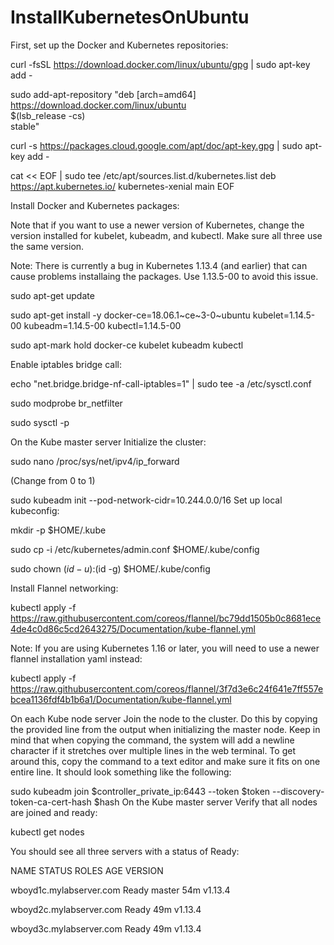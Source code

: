 # InstallKubernetesOnUbuntu

First, set up the Docker and Kubernetes repositories:

curl -fsSL https://download.docker.com/linux/ubuntu/gpg | sudo apt-key add -

sudo add-apt-repository    "deb [arch=amd64] https://download.docker.com/linux/ubuntu \
   $(lsb_release -cs) \
   stable"

curl -s https://packages.cloud.google.com/apt/doc/apt-key.gpg | sudo apt-key add -

cat << EOF | sudo tee /etc/apt/sources.list.d/kubernetes.list
deb https://apt.kubernetes.io/ kubernetes-xenial main
EOF


Install Docker and Kubernetes packages:



Note that if you want to use a newer version of Kubernetes, change the version installed for kubelet, kubeadm, and kubectl. Make sure all three use the same version.

Note: There is currently a bug in Kubernetes 1.13.4 (and earlier) that can cause problems installaing the packages. Use 1.13.5-00 to avoid this issue.

sudo apt-get update

sudo apt-get install -y docker-ce=18.06.1~ce~3-0~ubuntu kubelet=1.14.5-00 kubeadm=1.14.5-00 kubectl=1.14.5-00

sudo apt-mark hold docker-ce kubelet kubeadm kubectl

Enable iptables bridge call:

echo "net.bridge.bridge-nf-call-iptables=1" | sudo tee -a /etc/sysctl.conf

sudo modprobe br_netfilter

sudo sysctl -p

On the Kube master server
Initialize the cluster:

sudo nano /proc/sys/net/ipv4/ip_forward

(Change from 0 to 1) 

sudo kubeadm init --pod-network-cidr=10.244.0.0/16
Set up local kubeconfig:

mkdir -p $HOME/.kube

sudo cp -i /etc/kubernetes/admin.conf $HOME/.kube/config

sudo chown $(id -u):$(id -g) $HOME/.kube/config

Install Flannel networking:

kubectl apply -f https://raw.githubusercontent.com/coreos/flannel/bc79dd1505b0c8681ece4de4c0d86c5cd2643275/Documentation/kube-flannel.yml

Note: If you are using Kubernetes 1.16 or later, you will need to use a newer flannel installation yaml instead:

kubectl apply -f https://raw.githubusercontent.com/coreos/flannel/3f7d3e6c24f641e7ff557ebcea1136fdf4b1b6a1/Documentation/kube-flannel.yml

On each Kube node server
Join the node to the cluster. Do this by copying the provided line from the output when initializing the master node. Keep in mind that when copying the command, the system will add a newline character if it stretches over multiple lines in the web terminal. To get around this, copy the command to a text editor and make sure it fits on one entire line. It should look something like the following:

sudo kubeadm join $controller_private_ip:6443 --token $token --discovery-token-ca-cert-hash $hash
On the Kube master server
Verify that all nodes are joined and ready:

kubectl get nodes

You should see all three servers with a status of Ready:

NAME                      STATUS   ROLES    AGE   VERSION

wboyd1c.mylabserver.com   Ready    master   54m   v1.13.4

wboyd2c.mylabserver.com   Ready    <none>   49m   v1.13.4
   
wboyd3c.mylabserver.com   Ready    <none>   49m   v1.13.4
